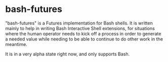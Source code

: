 # bash-futures

"bash-futures" is a Futures implementation for Bash shells. It is written mainly
to help in writing Bash Interactive Shell extensions, for situations where the
human operator needs to kick off a process in order to generate a needed value while
needing to be able to continue to do other work in the meantime.

It is in a very alpha state right now, and only supports Bash.
